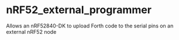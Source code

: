 # nRF52_external_programmer
Allows an nRF52840-DK to upload Forth code to the serial pins on an external nRF52 node
